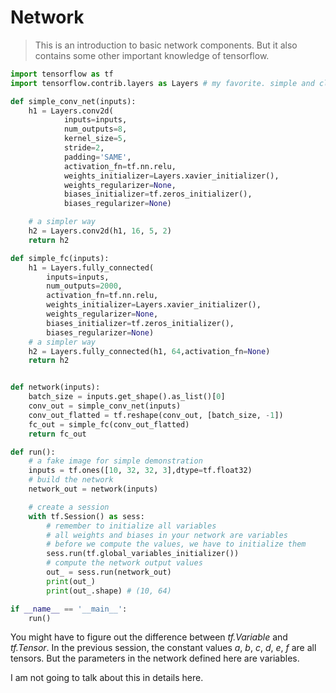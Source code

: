 # Network

> This is an introduction to basic network components.
> But it also contains some other important knowledge of tensorflow.

```python
import tensorflow as tf
import tensorflow.contrib.layers as Layers # my favorite. simple and clean.

def simple_conv_net(inputs):
    h1 = Layers.conv2d(
            inputs=inputs,
            num_outputs=8,
            kernel_size=5,
            stride=2,
            padding='SAME',
            activation_fn=tf.nn.relu,
            weights_initializer=Layers.xavier_initializer(),
            weights_regularizer=None,
            biases_initializer=tf.zeros_initializer(),
            biases_regularizer=None)

    # a simpler way
    h2 = Layers.conv2d(h1, 16, 5, 2)
    return h2

def simple_fc(inputs):
    h1 = Layers.fully_connected(
        inputs=inputs,
        num_outputs=2000,
        activation_fn=tf.nn.relu,
        weights_initializer=Layers.xavier_initializer(),
        weights_regularizer=None,
        biases_initializer=tf.zeros_initializer(),
        biases_regularizer=None)
    # a simpler way
    h2 = Layers.fully_connected(h1, 64,activation_fn=None)
    return h2


def network(inputs):
    batch_size = inputs.get_shape().as_list()[0]
    conv_out = simple_conv_net(inputs)
    conv_out_flatted = tf.reshape(conv_out, [batch_size, -1])
    fc_out = simple_fc(conv_out_flatted)
    return fc_out

def run():
    # a fake image for simple demonstration
    inputs = tf.ones([10, 32, 32, 3],dtype=tf.float32)
    # build the network
    network_out = network(inputs)

    # create a session
    with tf.Session() as sess:
        # remember to initialize all variables
        # all weights and biases in your network are variables
        # before we compute the values, we have to initialize them
        sess.run(tf.global_variables_initializer())
        # compute the network output values
        out_ = sess.run(network_out)
        print(out_)
        print(out_.shape) # (10, 64)

if __name__ == '__main__':
    run()
```


You might have to figure out the difference between _tf.Variable_ and _tf.Tensor_.
In the previous session, the constant values _a_, _b_, _c_, _d_, _e_, _f_ are all tensors. But the parameters in the network defined here are variables.

I am not going to talk about this in details here.